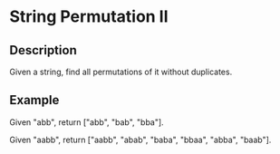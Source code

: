# String Permutation II

## Description

Given a string, find all permutations of it without duplicates.

## Example

Given "abb", return ["abb", "bab", "bba"].

Given "aabb", return ["aabb", "abab", "baba", "bbaa", "abba", "baab"].
